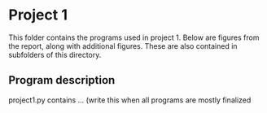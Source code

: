 # Project 1
This folder contains the programs used in project 1. Below are figures from the report, along with additional figures. These are also contained in subfolders of this directory.

## Program description
project1.py contains ... 
(write this when all programs are mostly finalized
